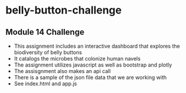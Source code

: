 # belly-button-challenge
## Module 14 Challenge
- This assignment includes an interactive dashboard that explores the biodiversity of  belly buttons
- It catalogs the microbes that colonize human navels
- The assignment utilizes javascript as well as bootstrap and plotly
- The assisgnment also makes an api call
- There is a sample of the json file data that we are working with
- See index.html and app.js

